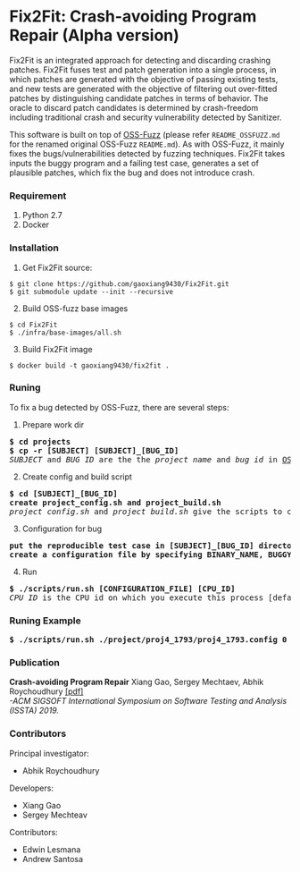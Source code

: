 # Fix2Fit: Crash-avoiding Program Repair (Alpha version)

Fix2Fit is an integrated approach for detecting and discarding crashing patches. Fix2Fit fuses test and patch generation into a single process, in which patches are generated with the objective of passing existing tests, and new tests are generated with the objective of filtering out over-fitted patches by distinguishing candidate patches in terms of behavior. The oracle to discard patch candidates is determined by crash-freedom including traditional crash and security vulnerability detected by Sanitizer.

This software is built on top of [OSS-Fuzz](https://github.com/google/oss-fuzz) (please refer `README_OSSFUZZ.md` for the renamed original OSS-Fuzz `README.md`). As with OSS-Fuzz, it mainly fixes the bugs/vulnerabilities detected by fuzzing techniques. Fix2Fit takes inputs the buggy program and a failing test case, generates a set of plausible patches, which fix the bug and does not introduce crash.

### Requirement
1. Python 2.7
2. Docker

### Installation
1. Get Fix2Fit source:
```
$ git clone https://github.com/gaoxiang9430/Fix2Fit.git
$ git submodule update --init --recursive
```

2. Build OSS-fuzz base images
```
$ cd Fix2Fit
$ ./infra/base-images/all.sh
```

3. Build Fix2Fit image
```
$ docker build -t gaoxiang9430/fix2fit .
```

### Runing
To fix a bug detected by OSS-Fuzz, there are several steps:

1. Prepare work dir
<pre>
<b>$ cd projects</b>
<b>$ cp -r [SUBJECT] [SUBJECT]_[BUG_ID]</b>
<i>SUBJECT</i> and <i>BUG_ID</i> are the the <i>project name</i> and <i>bug id</i> in <a href=https://bugs.chromium.org/p/oss-fuzz/issues/list>OSS-Fuzz Issue tracker</a>.
</pre>

2. Create config and build script
<pre>
<b>$ cd [SUBJECT]_[BUG_ID]</b>
<b>create project_config.sh and project_build.sh</b>
<i>project_config.sh</i> and <i>project_build.sh</i> give the scripts to config and compile [SUBJECT],respectively. Those files can be create by spliting [SUBJECT]/<i>build.sh</i>
</pre>

3. Configuration for bug
<pre>
<b>put the reproducible test case in [SUBJECT]_[BUG_ID] directory and name it as <i>testcase</i></b>
<b>create a configuration file by specifying BINARY_NAME, BUGGY_COMMIT_ID, etc. Please refer to the <a href=./scripts/template.config>template</a></b>.
</pre>

4. Run
<pre>
<b>$ ./scripts/run.sh [CONFIGURATION_FILE] [CPU_ID] </b>
<i>CPU_ID</i> is the CPU id on which you execute this process [default 0]
</pre>

### Runing Example
<pre>
<b>$ ./scripts/run.sh ./project/proj4_1793/proj4_1793.config 0 </b>
</pre>

### Publication
**Crash-avoiding Program Repair** Xiang Gao, Sergey Mechtaev, Abhik Roychoudhury [[pdf]](https://www.comp.nus.edu.sg/~gaoxiang/Fix2Fit.pdf)<br>
*-ACM SIGSOFT International Symposium on Software Testing and Analysis (ISSTA) 2019.*

### Contributors
Principal investigator:
- Abhik Roychoudhury

Developers:
- Xiang Gao
- Sergey Mechteav

Contributors:
- Edwin Lesmana
- Andrew Santosa

